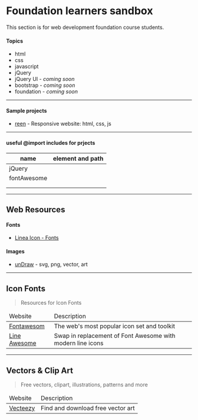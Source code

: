 # Foundation learners sandbox

<p>This section is for web development foundation course students.</p>

<h4>Topics</h4>
<ul>
  <li>html</li>
  <li>css</li>
  <li>javascript</li>
  <li>jQuery</li>
  <li>jQuery UI - <i>coming soon</i></li>
  <li>bootstrap - <i>coming soon</i></li>
  <li>foundation - <i>coming soon</i></li>
</ul>
<hr />
<h4>Sample projects</h4>
<ul>
  <li><a href="http://rohitsraj12.github.io/Foundation-learners-sandbox/Project_task/html_css_js-Responsive/reen/index.html" target="_blank">reen</a> - Responsive website: html, css, js</li>
</ul>
<hr />

<h4> useful @import includes for prjects </h4>

<table>
  <thead>
    <tr>
      <th>name</th>
      <th>element and path</th>
    </tr>
  </thead>
  <tbody>
    <tr>
      <td>jQuery</td>
      <td>
        <script src="https://ajax.googleapis.com/ajax/libs/jquery/3.4.1/jquery.min.js "></script>
      </td>
    </tr>
    <tr>
      <td>fontAwesome</td>
      <td>
        <script src="https://kit.fontawesome.com/b99e675b6e.js "></script>
      </td>
    </tr>
    <tr>
      <td></td>
      <td></td>
    </tr>
    <tr>
      <td></td>
      <td></td>
    </tr>
  </tbody>
</table>
<hr />
<h2>Web Resources</h2>
<h4>Fonts</h4>
<ul>
  <li>
    <a href="https://linea.io/">Linea Icon - Fonts</a>
  </li>
</ul>
<h4>Images</h4>
<ul>
  <li>
    <a href="https://undraw.co/">unDraw</a> - svg, png, vector, art
  </li>
</ul>
<hr />

<h2>
  Icon Fonts
</h2>
<blockquote>
  <p>
    Resources for Icon Fonts
  </p>
</blockquote>
<table>
  <thead>
    <tr>
      <td>
        Website
      </td>
      <td>
        Description
      </td>
    </tr>
  </thead>
  <tbody>
    <tr>
      <td>
        <a href="https://fontawesome.com/">Fontawesom</a>
      </td>
      <td>The web's most popular icon set and toolkit</td>
    </tr>
    <tr>
      <td><a href="https://icons8.com/line-awesome">Line Awesome</a></td>
      <td>Swap in replacement of Font Awesome with modern line icons
      </td>
    </tr>
  </tbody>
</table>

<hr />
<h2>
  Vectors & Clip Art
</h2>
<blockquote>
  <p>
    Free vectors, clipart, illustrations, patterns and more
  </p>
</blockquote>
<table>
  <thead>
    <tr>
      <td>
        Website
      </td>
      <td>
        Description
      </td>
    </tr>
  </thead>
  <tbody>
    <tr>
      <td>
        <a href="https://www.vecteezy.com/">Vecteezy</a>
      </td>
      <td>Find and download free vector art</td>
    </tr>
  </tbody>
</table>
